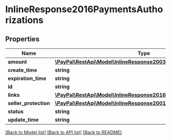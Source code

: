 # InlineResponse2016PaymentsAuthorizations

## Properties
Name | Type | Description | Notes
------------ | ------------- | ------------- | -------------
**amount** | [**\PayPal\RestApi\Model\InlineResponse20030Amount**](InlineResponse20030Amount.md) |  | [optional] 
**create_time** | **string** |  | [optional] 
**expiration_time** | **string** |  | [optional] 
**id** | **string** |  | [optional] 
**links** | [**\PayPal\RestApi\Model\InlineResponse2016PaymentsLinks[]**](InlineResponse2016PaymentsLinks.md) |  | [optional] 
**seller_protection** | [**\PayPal\RestApi\Model\InlineResponse20017ResourceSellerProtection**](InlineResponse20017ResourceSellerProtection.md) |  | [optional] 
**status** | **string** |  | [optional] 
**update_time** | **string** |  | [optional] 

[[Back to Model list]](../README.md#documentation-for-models) [[Back to API list]](../README.md#documentation-for-api-endpoints) [[Back to README]](../README.md)


